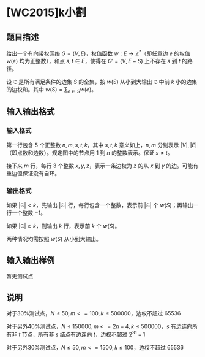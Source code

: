 # [WC2015]k小割

## 题目描述

给出一个有向带权网络 $G = (V, E)$，权值函数 $w: E \rightarrow \mathbb{Z^{*}}$（即任意边 $e$ 的权值 $w(e)$ 均为正整数），和点 $s, t \in E$，使得在 $G' = (V, E - S)$ 上不存在 $s$ 到 $t$ 的路径。

设 $\mathfrak{S}$ 是所有满足条件的边集 $S$ 的全集，按 $w(S)$ 从小到大输出 $\mathfrak{S}$ 中前 $k$ 小的边集的边权和。其中 $w(S) = \sum_{e \in S} w(e)$。

## 输入输出格式

### 输入格式

第一行包含 $5$ 个正整数 $n, m, s, t, k$，其中 $s, t, k$ 意义如上，$n, m$ 分别表示 $\lvert V \rvert, \lvert E \rvert$（即点数和边数）。规定图中的节点用 $1$ 到 $n$ 的整数表示。保证 $s \neq t$。

接下来 $m$ 行，每行 $3$ 个整数 $x, y, z$，表示一条边权为 $z$ 的从 $x$ 到 $y$ 的边。可能有重边但保证没有自环。

### 输出格式

如果 $\lvert \mathfrak{S} \rvert < k$，先输出 $\lvert \mathfrak{S} \rvert$ 行，每行包含一个整数，表示前 $\lvert \mathfrak{S} \rvert$ 个 $w(S)$；再输出一行一个整数 $-1$。

如果 $\lvert \mathfrak{S} \rvert \geq k$，则输出 $k$ 行，表示前 $k$ 个 $w(S)$。

两种情况均需按照 $w(S)$ 从小到大输出。

## 输入输出样例

暂无测试点

## 说明

对于30%测试点，$N \le 50, m<=100,k \le 500000$，边权不超过 $65536$

对于另外40%测试点，$N \le 150000, m<=2n-4,k \le 500000$，$s$ 有边连向所有非 $t$ 节点，所有非 $s$ 结点有边连向 $t$，边权不超过 $2^{31} - 1$

对于另外30%测试点，$N \le 50, m<=1500,k \le 100$，边权不超过 $65536$

